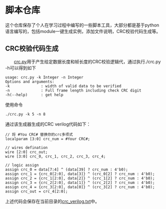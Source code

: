 # 脚本仓库
这个仓库保存了个人在学习过程中编写的一些脚本工具，大部分都是基于python语言编写的，包括module一键生成实例，添加文件说明，CRC校验代码生成等。
## CRC校验代码生成
&emsp;&emsp;[crc.py](./crc.py)用于产生给定数据长度和帧长度的CRC校验逻辑代，通过执行./crc.py -h可以得到如下
```
usage: crc.py -k Integer -n Integer
Options and arguments:
-k              : width of valid data to be verified
-n              : Full frame length including check CRC digit
-h(--help)      : get help
```
使用命令
```
./crc.py -k 5 -n 8
```
通过该生成器生成的CRC verilog代码如下：
```
// 将 #You CRC# 替换你的crc多项式
localparam [3:0] crc_num = #Your CRC#;

// wires defination
wire [2:0] crc_out;
wire [3:0] crc_0, crc_1, crc_2, crc_3, crc_4;

// logic assign
assign crc_0 = data[7:4] ^ (data[39] ? crc_num : 4'b0);
assign crc_1 = {crc_0[2:0], data[3]} ^ (crc_0[2] ? crc_num : 4'b0);
assign crc_2 = {crc_1[2:0], data[2]} ^ (crc_1[2] ? crc_num : 4'b0);
assign crc_3 = {crc_2[2:0], data[1]} ^ (crc_2[2] ? crc_num : 4'b0);
assign crc_4 = {crc_3[2:0], data[0]} ^ (crc_3[2] ? crc_num : 4'b0);
assign crc_out = crc_4[2:0];
```
上述代码会保存在当前目录的[crc_verilog.txt](./crc_verilog.txt)中。